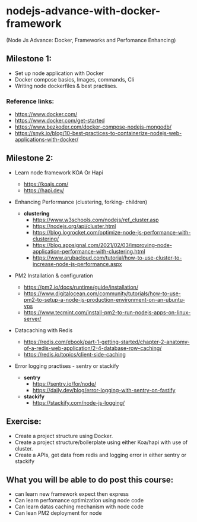 # nodejs-advance-with-docker-framework
(Node Js Advance: Docker, Frameworks and Perfomance Enhancing)

## Milestone 1:

- Set up node application with Docker
- Docker compose basics, Images, commands, Cli
- Writing node dockerfiles & best practises.

### Reference links:

- https://www.docker.com/
- https://www.docker.com/get-started
- https://www.bezkoder.com/docker-compose-nodejs-mongodb/
- https://snyk.io/blog/10-best-practices-to-containerize-nodejs-web-applications-with-docker/

## Milestone 2:

- Learn node framework KOA Or Hapi
  - https://koajs.com/
  - https://hapi.dev/
- Enhancing Performance (clustering, forking- children)

  - **clustering**
    - https://www.w3schools.com/nodejs/ref_cluster.asp
    - https://nodejs.org/api/cluster.html
    - https://blog.logrocket.com/optimize-node-js-performance-with-clustering/
    - https://blog.appsignal.com/2021/02/03/improving-node-application-performance-with-clustering.html
    - https://www.arubacloud.com/tutorial/how-to-use-cluster-to-increase-node-js-performance.aspx

- PM2 Installation & configuration
  - https://pm2.io/docs/runtime/guide/installation/
  - https://www.digitalocean.com/community/tutorials/how-to-use-pm2-to-setup-a-node-js-production-environment-on-an-ubuntu-vps
  - https://www.tecmint.com/install-pm2-to-run-nodejs-apps-on-linux-server/
- Datacaching with Redis
  - https://redis.com/ebook/part-1-getting-started/chapter-2-anatomy-of-a-redis-web-application/2-4-database-row-caching/
  - https://redis.io/topics/client-side-caching
- Error logging practises - sentry or stackify
  - **sentry**
    - https://sentry.io/for/node/
    - https://daily.dev/blog/error-logging-with-sentry-on-fastify
  - **stackify**
    - https://stackify.com/node-js-logging/

## Exercise:

- Create a project structure using Docker.
- Create a project structure/boilerplate using either Koa/hapi with use of cluster.
- Create a APIs, get data from redis and logging error in either sentry or stackify

## What you will be able to do post this course:

- can learn new framework expect then express
- Can learn perfomance optimization using node code
- Can learn datas caching mechanism with node code
- Can lean PM2 deployment for node
